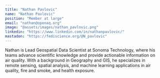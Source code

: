 ```yaml
---
title: "Nathan Pavlovic"
name: "Nathan Pavlovic"
position: "Member at large"
email: "nathan@openaq.org"
image: "@assets/images/nathan_pavlovic.png"
linkedin: "https://www.linkedin.com/in/nathanpavlovic/"
mastadon: "https://fediscience.org/@N_pavlovic"
---
```


Nathan is Lead Geospatial Data Scientist at Sonoma Technology, where his teams advance scientific knowledge and provide actionable information on air quality. With a background in Geography and GIS, he specializes in remote sensing, spatial analysis, and machine learning applications in air quality, fire and smoke, and health exposure.

